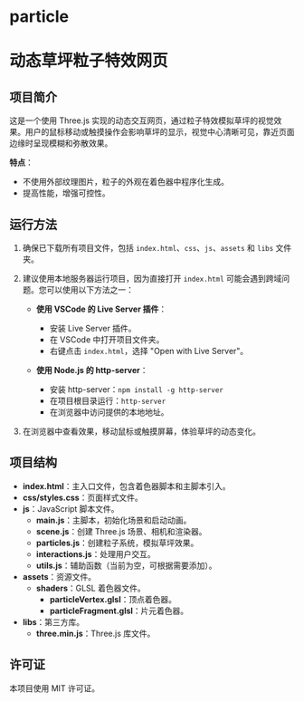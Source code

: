 # particle
# 动态草坪粒子特效网页

## 项目简介

这是一个使用 Three.js 实现的动态交互网页，通过粒子特效模拟草坪的视觉效果。用户的鼠标移动或触摸操作会影响草坪的显示，视觉中心清晰可见，靠近页面边缘时呈现模糊和弥散效果。

**特点**：

- 不使用外部纹理图片，粒子的外观在着色器中程序化生成。
- 提高性能，增强可控性。

## 运行方法

1. 确保已下载所有项目文件，包括 `index.html`、`css`、`js`、`assets` 和 `libs` 文件夹。

2. 建议使用本地服务器运行项目，因为直接打开 `index.html` 可能会遇到跨域问题。您可以使用以下方法之一：

   - **使用 VSCode 的 Live Server 插件**：

     - 安装 Live Server 插件。
     - 在 VSCode 中打开项目文件夹。
     - 右键点击 `index.html`，选择 "Open with Live Server"。

   - **使用 Node.js 的 http-server**：

     - 安装 http-server：`npm install -g http-server`
     - 在项目根目录运行：`http-server`
     - 在浏览器中访问提供的本地地址。

3. 在浏览器中查看效果，移动鼠标或触摸屏幕，体验草坪的动态变化。

## 项目结构

- **index.html**：主入口文件，包含着色器脚本和主脚本引入。
- **css/styles.css**：页面样式文件。
- **js**：JavaScript 脚本文件。
  - **main.js**：主脚本，初始化场景和启动动画。
  - **scene.js**：创建 Three.js 场景、相机和渲染器。
  - **particles.js**：创建粒子系统，模拟草坪效果。
  - **interactions.js**：处理用户交互。
  - **utils.js**：辅助函数（当前为空，可根据需要添加）。
- **assets**：资源文件。
  - **shaders**：GLSL 着色器文件。
    - **particleVertex.glsl**：顶点着色器。
    - **particleFragment.glsl**：片元着色器。
- **libs**：第三方库。
  - **three.min.js**：Three.js 库文件。

## 许可证

本项目使用 MIT 许可证。

